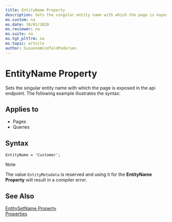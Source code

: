 ```yaml
---
title: EntityName Property
description: Sets the singular entity name with which the page is exposed in the api endpoint.
ms.custom: na
ms.date: 10/01/2020
ms.reviewer: na
ms.suite: na
ms.tgt_pltfrm: na
ms.topic: article
author: SusanneWindfeldPedersen
---
```


# EntityName Property

Sets the singular entity name with which the page is exposed in the api endpoint. The following example illustrates the syntax:

## Applies to  
  
- Pages  
- Queries  

## Syntax

```AL
EntityName = 'Customer';
```

> [!NOTE]
> The value `EntityMetadata` is reserved and using it for the **EntityName Property** will result in a compiler error.
  
## See Also

[EntitySetName Property](devenv-entitysetname-property.md)  
[Properties](devenv-properties.md)  
